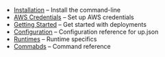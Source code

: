 
- [Installation](installation) – Install the command-line
- [AWS Credentials](aws-credentials) – Set up AWS credentials
- [Getting Started](getting-started) – Get started with deployments
- [Configuration](configuration) – Configuration reference for up.json
- [Runtimes](runtimes) – Runtime specifics
- [Commabds](commands) – Command reference
